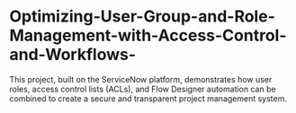 # Optimizing-User-Group-and-Role-Management-with-Access-Control-and-Workflows-
This project, built on the ServiceNow platform, demonstrates how user roles, access control lists (ACLs), and Flow Designer automation can be combined to create a secure and transparent project management system.
